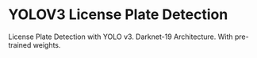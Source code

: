 # YOLOV3 License Plate Detection
License Plate Detection with YOLO v3. Darknet-19 Architecture. With pre-trained weights.
